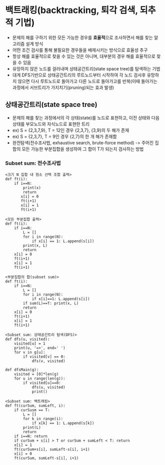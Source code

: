 # 백트래킹(backtracking, 퇴각 검색, 되추적 기법)
* 문제의 해를 구하기 위한 모든 가능한 경우를 <strong>효율적</strong>으로 조사하면서 해를 찾는 알고리즘 설계 방식
* 어떤 조건 검사를 통해 불필요한 경우들을 배제시키는 방식으로 효율성 추구
* 항상 해를 효율적으로 찾을 수 있는 것은 아니며, 대부분의 경우 해를 효율적으로 찾을 수 있음
* 유망하지 않은 노드를 걸러내며 상태공간트리(state space tree)를 탐색하는 기법
* 대게 DFS기반으로 상태공간트리의 루트노드부터 시작하여 각 노드 검사후 유망하지 않으면 
다시 루트노드로 돌아가고 다른 노드로 돌아가고를 반복(이때 돌아가는 과정에서 서브트리가 가지치기(pruning)되는 효과 발생)

## 상태공간트리(state space tree)
* 문제의 해를 찾는 과정에서의 각 상태(state)를 노드로 표현하고, 이전 상태와 다음 상태를 부모노드와 자식노드로 표현한 트리
* ex) S = {2,3,7,9}, T = 12인 경우 {2,3,7}, {3,9}의 두 해가 존재
* ex) S = {2,3,7}, T = 9인 경우 {2,7}의 한 개 해가 존재함
* 완전탐색(전수조사법, exhaustive search, brute-force method) -> 주어진 집합의 모든 가능한 부분집합을 생성하여 그 합이 T가 되는지 검사하는 방법

### Subset sum: 전수조사법
```
<크기 N 집합 내 원소 선택 조합 출력>
def ft(i):
    if i==N:
        print(x)
        return
       x[i] = 0
       ft(i+1)
       x[i] = 1
       ft(i+1)
```
```
<모든 부분집합 출력>
def ft(i):
    if i==N:
        L = []
        for i in range(N):
            if x[i] == 1: L.append(s[i])
        print(x, L)
        return
    x[i] = 0
    ft(i+1)
    x[i] = 1
    ft(i+1)
```
```
<부분집합의 합(subset sum)>
def ft(i):
    if i==N:
        L = []
        for i in range(N):
            if x[i]==1: L.append(s[i])
        if sum(L)==T: print(x, L)
        return
    x[i] = 0
    ft(i+1)
    x[i] = 1
    ft(i+1)
```
```
<Subset sum: 상태공간트리 탐색(DFS)>
def dfs(u, visited):
    visited[u] = 1
    print(u, '=>', end=' ')
    for v in g[u]:
        if visited[v] == 0:
            dfs(v, visited)
          
def dfsMain(g):
    visited = [0]*len(g)
    for u in range(len(g)):
        if visited[u]==0:
            dfs(u, visited)
            print()
```
```
<Subset sum: 백트래킹>
def ft(curSum, sumLeft, i):
    if curSusm == T:
        L = []
        for k in range(i):
            if x[k] == 1: L.append(s[k])
        print(L)
        return
    if i==N: return
    if curSum + s[i] > T or curSum + sumLeft < T: return
    x[i] = 1
    ft(curSum+s[i], sumLeft-s[i], i+1)
    x[i] = 0
    ft(curSum, sumLeft-s[i], i+1)
```
